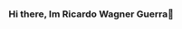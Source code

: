 ### Hi there, Im Ricardo Wagner Guerra👋

<!--
**rwguerra/rwguerra** is a ✨ _special_ ✨ repository because its `README.md` (this file) appears on your GitHub profile.

![Twitter Follow](https://img.shields.io/twitter/follow/cadoguerra?style=social)
[![Linkedin Badge](https://img.shields.io/badge/-Adicione&nbsp;me&nbsp;no&nbsp;LinkedIn-blue?style=flat-square&logo=Linkedin&logoColor=white&link=https://www.linkedin.com/in/guerraricardo/)](https://www.linkedin.com/in/guerraricardo/)

- 👯 I’m Engineer pursuing a Master's degree in Electrical Engineering
- 🔭 I’m currently looking for opportunities
- 🌱 I’m currently in a learning path on AI
- 📫 How to reach me: [E-mail](mailto:rwguerra@gmail.com), [LinkedIn](https://www.linkedin.com/in/guerraricardo/)
- ⚡ Fun fact: My fist undergraduation was in law, i'm a lawyer!

![Github stats](https://github-readme-stats.vercel.app/api?username=rwguerra)
